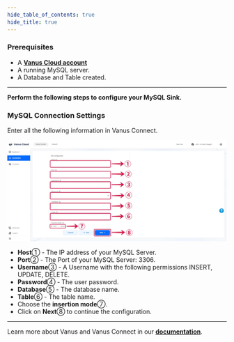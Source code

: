 ```yaml
--- 
hide_table_of_contents: true
hide_title: true
---
```


### Prerequisites

- A [**Vanus Cloud account**](https://cloud.vanus.ai)
- A running MySQL server.
- A Database and Table created.

---

**Perform the following steps to configure your MySQL Sink.**

### MySQL Connection Settings

Enter all the following information in Vanus Connect.

![](images/mysql-sink-1.webp)

- **Host**① - The IP address of your MySQL Server.
- **Port**② - The Port of your MySQL Server: 3306.
- **Username**③ - A Username with the following permissions INSERT, UPDATE, DELETE.
- **Password**④ - The user password.
- **Database**⑤ - The database name.
- **Table**⑥ - The table name.
- Choose the **insertion mode**⑦.
- Click on **Next**⑧ to continue the configuration.

---

Learn more about Vanus and Vanus Connect in our [**documentation**](https://docs.vanus.ai).
